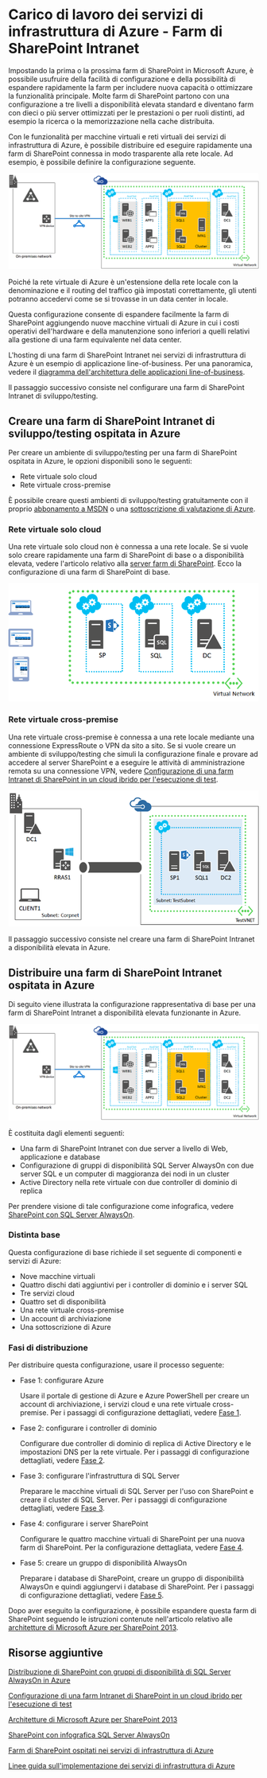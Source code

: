 <properties 
	pageTitle="Carico di lavoro dei servizi di infrastruttura di Azure - Farm di SharePoint Intranet" 
	description="Informazioni sull'utilità di una farm di SharePoint Intranet distribuita in Azure, su come configurare un ambiente di sviluppo/testing e su come distribuire una configurazione di produzione a disponibilità elevata." 
	services="virtual-machines" 
	documentationCenter="" 
	authors="JoeDavies-MSFT" 
	manager="timlt" 
	editor=""
	tags="azure-service-management"/>

<tags 
	ms.service="virtual-machines" 
	ms.workload="infrastructure-services" 
	ms.tgt_pltfrm="vm-windows-sharepoint" 
	ms.devlang="na" 
	ms.topic="article" 
	ms.date="05/21/2015" 
	ms.author="josephd"/>

# Carico di lavoro dei servizi di infrastruttura di Azure - Farm di SharePoint Intranet

Impostando la prima o la prossima farm di SharePoint in Microsoft Azure, è possibile usufruire della facilità di configurazione e della possibilità di espandere rapidamente la farm per includere nuova capacità o ottimizzare la funzionalità principale. Molte farm di SharePoint partono con una configurazione a tre livelli a disponibilità elevata standard e diventano farm con dieci o più server ottimizzati per le prestazioni o per ruoli distinti, ad esempio la ricerca o la memorizzazione nella cache distribuita.
 
Con le funzionalità per macchine virtuali e reti virtuali dei servizi di infrastruttura di Azure, è possibile distribuire ed eseguire rapidamente una farm di SharePoint connessa in modo trasparente alla rete locale. Ad esempio, è possibile definire la configurazione seguente.

![](./media/virtual-machines-workload-intranet-sharepoint-farm/workload-spsqlao.png)
 
Poiché la rete virtuale di Azure è un'estensione della rete locale con la denominazione e il routing del traffico già impostati correttamente, gli utenti potranno accedervi come se si trovasse in un data center in locale.

Questa configurazione consente di espandere facilmente la farm di SharePoint aggiungendo nuove macchine virtuali di Azure in cui i costi operativi dell'hardware e della manutenzione sono inferiori a quelli relativi alla gestione di una farm equivalente nel data center.

L'hosting di una farm di SharePoint Intranet nei servizi di infrastruttura di Azure è un esempio di applicazione line-of-business. Per una panoramica, vedere il [diagramma dell'architettura delle applicazioni line-of-business](http://msdn.microsoft.com/dn630664).

Il passaggio successivo consiste nel configurare una farm di SharePoint Intranet di sviluppo/testing.

## Creare una farm di SharePoint Intranet di sviluppo/testing ospitata in Azure

Per creare un ambiente di sviluppo/testing per una farm di SharePoint ospitata in Azure, le opzioni disponibili sono le seguenti:

- Rete virtuale solo cloud
- Rete virtuale cross-premise

È possibile creare questi ambienti di sviluppo/testing gratuitamente con il proprio [abbonamento a MSDN](http://azure.microsoft.com/pricing/member-offers/msdn-benefits/) o una [sottoscrizione di valutazione di Azure](http://azure.microsoft.com/pricing/free-trial/).

### Rete virtuale solo cloud

Una rete virtuale solo cloud non è connessa a una rete locale. Se si vuole solo creare rapidamente una farm di SharePoint di base o a disponibilità elevata, vedere l'articolo relativo alla [server farm di SharePoint](virtual-machines-sharepoint-farm-azure-preview.md). Ecco la configurazione di una farm di SharePoint di base.

![](./media/virtual-machines-workload-intranet-sharepoint-farm/SPFarm_Basic.png)
 
### Rete virtuale cross-premise

Una rete virtuale cross-premise è connessa a una rete locale mediante una connessione ExpressRoute o VPN da sito a sito. Se si vuole creare un ambiente di sviluppo/testing che simuli la configurazione finale e provare ad accedere al server SharePoint e a eseguire le attività di amministrazione remota su una connessione VPN, vedere [Configurazione di una farm Intranet di SharePoint in un cloud ibrido per l'esecuzione di test](../virtual-network/virtual-networks-setup-sharepoint-hybrid-cloud-testing.md).

![](./media/virtual-machines-workload-intranet-sharepoint-farm/CreateSPFarmHybridCloud.png)
 
Il passaggio successivo consiste nel creare una farm di SharePoint Intranet a disponibilità elevata in Azure.

## Distribuire una farm di SharePoint Intranet ospitata in Azure

Di seguito viene illustrata la configurazione rappresentativa di base per una farm di SharePoint Intranet a disponibilità elevata funzionante in Azure.

![](./media/virtual-machines-workload-intranet-sharepoint-farm/workload-spsqlao.png)
 
È costituita dagli elementi seguenti:

- Una farm di SharePoint Intranet con due server a livello di Web, applicazione e database
- Configurazione di gruppi di disponibilità SQL Server AlwaysOn con due server SQL e un computer di maggioranza dei nodi in un cluster
- Active Directory nella rete virtuale con due controller di dominio di replica

Per prendere visione di tale configurazione come infografica, vedere [SharePoint con SQL Server AlwaysOn](http://go.microsoft.com/fwlink/?LinkId=394788).

### Distinta base

Questa configurazione di base richiede il set seguente di componenti e servizi di Azure:

- Nove macchine virtuali
- Quattro dischi dati aggiuntivi per i controller di dominio e i server SQL
- Tre servizi cloud
- Quattro set di disponibilità
- Una rete virtuale cross-premise
- Un account di archiviazione
- Una sottoscrizione di Azure

### Fasi di distribuzione

Per distribuire questa configurazione, usare il processo seguente:

- Fase 1: configurare Azure 

	Usare il portale di gestione di Azure e Azure PowerShell per creare un account di archiviazione, i servizi cloud e una rete virtuale cross-premise. Per i passaggi di configurazione dettagliati, vedere [Fase 1](virtual-machines-workload-intranet-sharepoint-phase1.md).

- Fase 2: configurare i controller di dominio

	Configurare due controller di dominio di replica di Active Directory e le impostazioni DNS per la rete virtuale. Per i passaggi di configurazione dettagliati, vedere [Fase 2](virtual-machines-workload-intranet-sharepoint-phase2.md).

- Fase 3: configurare l'infrastruttura di SQL Server

	Preparare le macchine virtuali di SQL Server per l'uso con SharePoint e creare il cluster di SQL Server. Per i passaggi di configurazione dettagliati, vedere [Fase 3](virtual-machines-workload-intranet-sharepoint-phase3.md).

- Fase 4: configurare i server SharePoint

	Configurare le quattro macchine virtuali di SharePoint per una nuova farm di SharePoint. Per la configurazione dettagliata, vedere [Fase 4](virtual-machines-workload-intranet-sharepoint-phase4.md).

- Fase 5: creare un gruppo di disponibilità AlwaysOn

	Preparare i database di SharePoint, creare un gruppo di disponibilità AlwaysOn e quindi aggiungervi i database di SharePoint. Per i passaggi di configurazione dettagliati, vedere [Fase 5](virtual-machines-workload-intranet-sharepoint-phase5.md).

Dopo aver eseguito la configurazione, è possibile espandere questa farm di SharePoint seguendo le istruzioni contenute nell'articolo relativo alle [architetture di Microsoft Azure per SharePoint 2013](http://technet.microsoft.com/library/dn635309.aspx).

## Risorse aggiuntive

[Distribuzione di SharePoint con gruppi di disponibilità di SQL Server AlwaysOn in Azure](../virtual-machines-workload-deploy-spsqlao-overview.md)

[Configurazione di una farm Intranet di SharePoint in un cloud ibrido per l'esecuzione di test](../virtual-network/virtual-networks-setup-sharepoint-hybrid-cloud-testing.md)

[Architetture di Microsoft Azure per SharePoint 2013](https://technet.microsoft.com/library/dn635309.aspx)

[SharePoint con infografica SQL Server AlwaysOn](http://go.microsoft.com/fwlink/?LinkId=394788)

[Farm di SharePoint ospitati nei servizi di infrastruttura di Azure](virtual-machines-sharepoint-infrastructure-services.md)

[Linee guida sull'implementazione dei servizi di infrastruttura di Azure](virtual-machines-infrastructure-services-implementation-guidelines.md)

<!---HONumber=July15_HO4-->